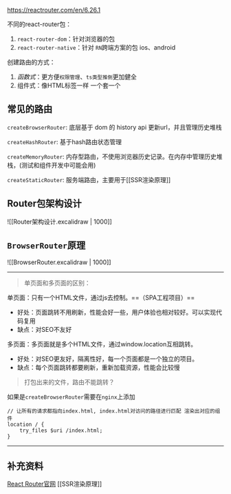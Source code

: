 https://reactrouter.com/en/6.26.1

不同的react-router包：
1. `react-router-dom`：针对浏览器的包
2. `react-router-native`：针对 `RN`跨端方案的包 ios、android

创建路由的方式：
1. *函数式*：更方便`权限管理`、`ts类型推倒`更加健全
2. 组件式：像HTML标签一样 一个套一个

## 常见的路由

`createBrowserRouter`: 底层基于 dom 的 history api 更新url，并且管理历史堆栈

`createHashRouter`: 基于hash路由状态管理

`createMemoryRouter`: 内存型路由，不使用浏览器历史记录。在内存中管理历史堆栈，(测试和组件开发中可能会用)

`createStaticRouter`:  服务端路由，主要用于[[SSR渲染原理]]

## Router包架构设计

![[Router架构设计.excalidraw | 1000]]

## `BrowserRouter`原理

![[BrowserRouter.excalidraw | 1000]]


---
> 单页面和多页面的区别：

单页面：只有一个HTML文件，通过js去控制。==（SPA工程项目）==
- 好处：页面跳转不用刷新，性能会好一些，用户体验也相对较好。可以实现代码复用
- 缺点：对SEO不友好

多页面：多页面就是多个HTML文件，通过window.location互相跳转。
- 好处：对SEO更友好，隔离性好，每一个页面都是一个独立的项目。
- 缺点：每个页面跳转都要刷新，重新加载资源，性能会比较慢

> 打包出来的文件，路由不能跳转？

如果是`createBrowserRouter`需要在`nginx`上添加
```
// 让所有的请求都指向index.html, index.html对访问的路径进行匹配 渲染出对应的组件
location / {
	try_files $uri /index.html;
}
```


---
## 补充资料
[React Router官网](https://reactrouter.com/en/6.26.1)
[[SSR渲染原理]]